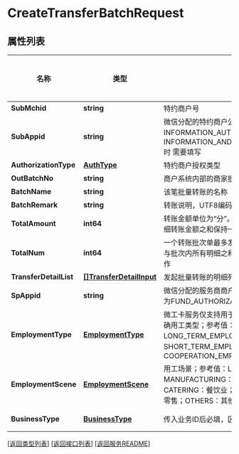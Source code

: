 # CreateTransferBatchRequest

## 属性列表

名称 | 类型 | 描述 | 补充说明
------------ | ------------- | ------------- | -------------
**SubMchid** | **string** | 特约商户号 | 
**SubAppid** | **string** | 微信分配的特约商户公众账号ID，特约商户授权类型为INFORMATION_AUTHORIZATION_TYPE和INFORMATION_AND_FUND_AUTHORIZATION_TYPE时 需要填写 | [可选] 
**AuthorizationType** | [**AuthType**](AuthType.md) | 特约商户授权类型 | 
**OutBatchNo** | **string** | 商户系统内部的商家批次单号，在商户系统内部唯一 | 
**BatchName** | **string** | 该笔批量转账的名称 | 
**BatchRemark** | **string** | 转账说明，UTF8编码，最多允许32个字符 | 
**TotalAmount** | **int64** | 转账金额单位为“分”。转账总金额必须与批次内所有明细转账金额之和保持一致，否则无法发起转账操作 | 
**TotalNum** | **int64** | 一个转账批次单最多发起三千笔转账。转账总笔数必须与批次内所有明细之和保持一致，否则无法发起转账操作 | 
**TransferDetailList** | [**[]TransferDetailInput**](TransferDetailInput.md) | 发起批量转账的明细列表，最多三千笔 | 
**SpAppid** | **string** | 微信分配的服务商商户公众账号ID，特约商户授权类型为FUND_AUTHORIZATION_TYPE时 需要填写 | [可选] 
**EmploymentType** | [**EmploymentType**](EmploymentType.md) | 微工卡服务仅支持用于与商户有用工关系的用户，需明确用工类型；参考值：长期用工：LONG_TERM_EMPLOYMENT，短期用工：SHORT_TERM_EMPLOYMENT，合作关系：COOPERATION_EMPLOYMENT | [可选] 
**EmploymentScene** | [**EmploymentScene**](EmploymentScene.md) | 用工场景；参考值：LOGISTICS：物流；MANUFACTURING：制造业；HOTEL：酒店；CATERING：餐饮业；EVENT：活动促销；RETAIL：零售；OTHERS：其他 | [可选] 
**BusinessType** | [**BusinessType**](BusinessType.md) | 传入业务ID后必填，区分不同任务来源于哪个业务系统 | [可选] 

[\[返回类型列表\]](README.md#类型列表)
[\[返回接口列表\]](README.md#接口列表)
[\[返回服务README\]](README.md)


